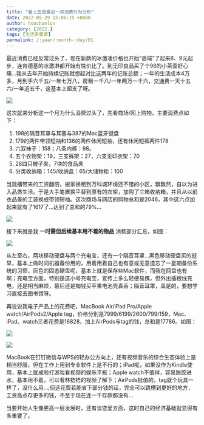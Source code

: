 ```yaml
---
title: "看上去是最近一月消费行为分析"
date: 2022-05-29 15:06:15 +0800
author: hoochanlon
category: [2022.]
tags: [生活杂事录]
permalink: /:year/:month-:day/01
---
```


最近消费已经反常过头了，现在新款的冰激凌价格也开始“高端”了起来8、9元起步，连肯德基的冰激淋都开始有性价比了。到无印良品买了个98的小茶壶好心痛...我从去年开始持续记账就想起对比这两年的记账总额；一年的生活成本4万多，月到手六千五/一年七万八，房租一千八/一年两万一千六，交通费一天十五六/一年近五千，这基本上超支了呀。 <!-- more -->

![ ](https://i.imgtg.com/2022/05/29/nFFpN.png)

这次就来分析这一个月为什么消费过头了，先看商场/网上购物，主要消费点如下：

1. 198的隔音耳罩与耳塞与387的Mac蓝牙键盘
2. 179的两件带领短袖和136的两件休闲短袖，还有休闲短裤两件178
3. 六双袜子：158；八条内裤：98。
4. 五个衣物架：19，三支裤架：27，六支无印衣架：70
5. 28四只被子夹，7块的食品夹
6. 分类收纳箱：145/收纳盒：65/大储物柜：100

当跳槽带来的工资翻倍，搬家换租到万科城环境还不错的小区，飘飘然，自以为进入品质生活。于是大手笔置换平替到原有的衣架，加购了三箱收纳箱，并且从以前衣品差的工装换成带领短袖。这次商场与网店的购物总和是2046，其中这六点加起来就有了1617了...达到了总和的79%...

![ ](https://i.imgtg.com/2022/05/29/nF41G.png)

接下来就是我 **一时需但后续基本用不着的物品** 消费部分汇总，如图：

![ ](https://i.imgtg.com/2022/05/29/nFlXK.png)

从左至右，两块移动硬盘与两个充电宝，还有一个隔音耳罩...黑色移动硬盘买的挺早，基本上做时间机器备份用的，用着用着自己也有意或无意遗忘了一星期备份系统的习惯，灰色的固态硬盘呢，基本上就是保存些Mac软件，而我在网盘也有啊；充电宝方面，特别是这小号充电宝，宣传上多么轻便易携，但外出插根线充电，还是相当麻烦，最后还是掏钱买苹果电池壳真香；隔音耳罩，真是的，要想学习直接去图书馆呀。

再说说我电子产品上的花费吧，MacBook Air/iPad Pro/Apple watch/AirPods2/Apple tag，价格分别是7999/6199/2600/799/159，Mac、iPad、watch三者花费是16828，加上AirPods与tag的钱，总和是17786。如图：

![ ](https://i.imgtg.com/2022/05/29/nF6lN.jpg)

![ ](https://i.imgtg.com/2022/05/29/nFXBC.png)

MacBook在钉钉微信与WPS的轻办公方向上，还有视频音乐的综合生态体验上是相当舒服，但在工作上用到专业软件上是不行的；iPad呢，如果没作为Kindle使用，基本上就成啦打游戏看视频的娱乐平板；Apple watch不值得，容易脱胶进水，基本用不着，可以看林捂捂的视频了解下；AirPods挺值的，tag就个玩具一样了，没什么用...;但这花费若能省下部分钱的话，完全可以跳槽到更好的地方，工资高点存更多的钱，不至于现在连一千存款都没有...

当要开始人生像更高一层发展时，还有谈恋爱方面，这时自己的经济基础就显得有多重要了。